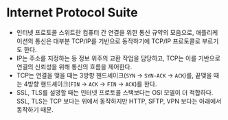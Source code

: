 # Internet Protocol Suite

* 인터넷 프로토콜 스위트란 컴퓨터 간 연결을 위한 통신 규약의 모음으로, 애플리케이션의 통신은 대부분 TCP/IP를 기반으로 동작하기에 TCP/IP 프로토콜로 부르기도 한다.
* IP는 주소를 지정하는 등 정보 위주의 교환 작업을 담당하고, TCP는 이를 기반으로 연결의 신뢰성을 위해 통신의 흐름을 제어한다.
* TCP는 연결을 맺을 때는 3방향 핸드셰이크(`SYN` -> `SYN-ACK` -> `ACK`)를, 끝맺을 때는 4방향 핸드셰이크(`FIN` -> `ACK` -> `FIN` -> `ACK`)를 한다.
* SSL, TLS를 설명할 때는 인터넷 프로토콜 스택보다는 OSI 모델이 더 적합하다. SSL, TLS는 TCP 보다는 위에서 동작하지만 HTTP, SFTP, VPN 보다는 아래에서 동작하기 때문.
